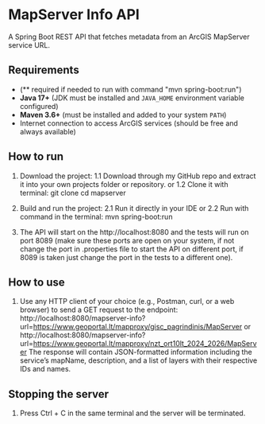 # MapServer Info API

A Spring Boot REST API that fetches metadata from an ArcGIS MapServer service URL.

## Requirements

- (** required if needed to run with command "mvn spring-boot:run")
- **Java 17+** (JDK must be installed and `JAVA_HOME` environment variable configured)  
- **Maven 3.6+** (must be installed and added to your system `PATH`)  
- Internet connection to access ArcGIS services (should be free and always available)

## How to run

1. Download the project:
  1.1 Download through my GitHub repo and extract it into your own projects folder or repository.
   or
  1.2 Clone it with terminal:
     git clone <your-repo-url>
     cd mapserver

3. Build and run the project:
  2.1 Run it directly in your IDE
   or
  2.2 Run with command in the terminal:
    mvn spring-boot:run

5. The API will start on the http://localhost:8080 and the tests will run on port 8089
   (make sure these ports are open on your system, if not change the port in .properties file to start the API on different port, if 8089 is taken just change the port in the tests to a different one).

## How to use

1. Use any HTTP client of your choice (e.g., Postman, curl, or a web browser) to send a GET request to the endpoint:
   http://localhost:8080/mapserver-info?url=https://www.geoportal.lt/mapproxy/gisc_pagrindinis/MapServer
   or
   http://localhost:8080/mapserver-info?url=https://www.geoportal.lt/mapproxy/nzt_ort10lt_2024_2026/MapServer
   The response will contain JSON-formatted information including the service’s mapName, description, and a list of layers with their respective IDs and names.

## Stopping the server

1. Press Ctrl + C in the same terminal and the server will be terminated.
